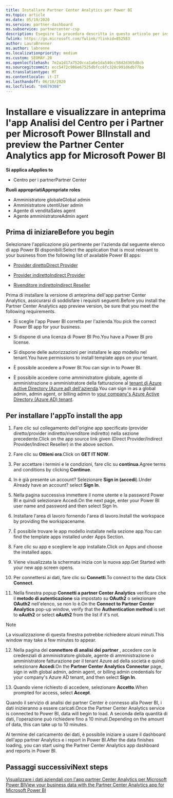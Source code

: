 ```yaml
---
title: Installare Partner Center Analytics per Power BI
ms.topic: article
ms.date: 05/19/2020
ms.service: partner-dashboard
ms.subservice: partnercenter-csp
description: Eseguire la procedura descritta in questo articolo per installare e visualizzare in anteprima l'app partner Center Analytics per Power BI (per i partner diretti in CSP).
fwlink: https://go.microsoft.com/fwlink/?linkid=852583
author: LauraBrenner
ms.author: labrenne
ms.localizationpriority: medium
ms.custom: SEOMAY.20
ms.openlocfilehash: 7e2a1d17a7520cca1a6e1da540cc58d2d365d8cb
ms.sourcegitcommit: ecc5472c986e67525dbfcc6fc328c991d6db77ba
ms.translationtype: MT
ms.contentlocale: it-IT
ms.lasthandoff: 06/10/2020
ms.locfileid: "84679308"
---
```

# <a name="install-and-preview-the-partner-center-analytics-app-for-microsoft-power-bi"></a><span data-ttu-id="dadd7-103">Installare e visualizzare in anteprima l'app Analisi del Centro per i Partner per Microsoft Power BI</span><span class="sxs-lookup"><span data-stu-id="dadd7-103">Install and preview the Partner Center Analytics app for Microsoft Power BI</span></span>

<span data-ttu-id="dadd7-104">**Si applica a**</span><span class="sxs-lookup"><span data-stu-id="dadd7-104">**Applies to**</span></span>

- <span data-ttu-id="dadd7-105">Centro per i partner</span><span class="sxs-lookup"><span data-stu-id="dadd7-105">Partner Center</span></span>

<span data-ttu-id="dadd7-106">**Ruoli appropriati**</span><span class="sxs-lookup"><span data-stu-id="dadd7-106">**Appropriate roles**</span></span>
-   <span data-ttu-id="dadd7-107">Amministratore globale</span><span class="sxs-lookup"><span data-stu-id="dadd7-107">Global admin</span></span>
-   <span data-ttu-id="dadd7-108">Amministratore utenti</span><span class="sxs-lookup"><span data-stu-id="dadd7-108">User admin</span></span>
-   <span data-ttu-id="dadd7-109">Agente di vendita</span><span class="sxs-lookup"><span data-stu-id="dadd7-109">Sales agent</span></span>
-   <span data-ttu-id="dadd7-110">Agente amministratore</span><span class="sxs-lookup"><span data-stu-id="dadd7-110">Admin agent</span></span>

## <a name="before-you-begin"></a><span data-ttu-id="dadd7-111">Prima di iniziare</span><span class="sxs-lookup"><span data-stu-id="dadd7-111">Before you begin</span></span>

<span data-ttu-id="dadd7-112">Selezionare l'applicazione più pertinente per l'azienda dal seguente elenco di app Power BI disponibili:</span><span class="sxs-lookup"><span data-stu-id="dadd7-112">Select the application that is most relevant to your business from the following list of available Power BI apps:</span></span>
- [<span data-ttu-id="dadd7-113">Provider diretto</span><span class="sxs-lookup"><span data-stu-id="dadd7-113">Direct Provider</span></span>](https://appsource.microsoft.com/en-us/product/power-bi/partnercenteranalytics.direct_provider_partner_analytics)

- [<span data-ttu-id="dadd7-114">Provider indiretto</span><span class="sxs-lookup"><span data-stu-id="dadd7-114">Indirect Provider</span></span>](https://appsource.microsoft.com/en-us/product/power-bi/partnercenteranalytics.indirect_provider_partner_analytics)

- [<span data-ttu-id="dadd7-115">Rivenditore indiretto</span><span class="sxs-lookup"><span data-stu-id="dadd7-115">Indirect Reseller</span></span>](https://appsource.microsoft.com/en-us/product/power-bi/partnercenteranalytics.indirect_reseller_partner_analytics)

<span data-ttu-id="dadd7-116">Prima di installare la versione di anteprima dell'app partner Center Analytics, assicurarsi di soddisfare i requisiti seguenti.</span><span class="sxs-lookup"><span data-stu-id="dadd7-116">Before you install the Partner Center Analytics app preview version, be sure that you meet the following requirements.</span></span>

- <span data-ttu-id="dadd7-117">Si sceglie l'app Power BI corretta per l'azienda.</span><span class="sxs-lookup"><span data-stu-id="dadd7-117">You pick the correct Power BI app for your business.</span></span>

- <span data-ttu-id="dadd7-118">Si dispone di una licenza di Power BI Pro.</span><span class="sxs-lookup"><span data-stu-id="dadd7-118">You have a Power BI pro license.</span></span>

- <span data-ttu-id="dadd7-119">Si dispone delle autorizzazioni per installare le app modello nel tenant.</span><span class="sxs-lookup"><span data-stu-id="dadd7-119">You have permissions to install template apps on your tenant.</span></span>

- <span data-ttu-id="dadd7-120">È possibile accedere a Power BI.</span><span class="sxs-lookup"><span data-stu-id="dadd7-120">You can sign in to Power BI.</span></span>

- <span data-ttu-id="dadd7-121">È possibile accedere come amministratore globale, agente di amministrazione o amministratore della fatturazione al [tenant di Azure Active Directory (Azure ad) dell'azienda](azure-active-directory-tenants-and-partner-center.md).</span><span class="sxs-lookup"><span data-stu-id="dadd7-121">You can sign in as a global admin, admin agent, or billing admin to [your company's Azure Active Directory (Azure AD) tenant](azure-active-directory-tenants-and-partner-center.md).</span></span>

## <a name="to-install-the-app"></a><span data-ttu-id="dadd7-122">Per installare l'app</span><span class="sxs-lookup"><span data-stu-id="dadd7-122">To install the app</span></span>

1. <span data-ttu-id="dadd7-123">Fare clic sul collegamento dell'origine app specificato (provider diretto/provider indiretto/rivenditore indiretto) nella sezione precedente.</span><span class="sxs-lookup"><span data-stu-id="dadd7-123">Click on the app source link given (Direct Provider/Indirect Provider/Indirect Reseller) in the above section.</span></span>

2. <span data-ttu-id="dadd7-124">Fare clic su **Ottieni ora**.</span><span class="sxs-lookup"><span data-stu-id="dadd7-124">Click on **GET IT NOW**.</span></span> 

3. <span data-ttu-id="dadd7-125">Per accettare i termini e le condizioni, fare clic su **continua**.</span><span class="sxs-lookup"><span data-stu-id="dadd7-125">Agree terms and conditions by clicking **Continue**.</span></span>

4. <span data-ttu-id="dadd7-126">In è già presente un account? Selezionare **Sign in (accedi**).</span><span class="sxs-lookup"><span data-stu-id="dadd7-126">Under Already have an account? select **Sign In**.</span></span>

5. <span data-ttu-id="dadd7-127">Nella pagina successiva immettere il nome utente e la password Power BI e quindi selezionare Accedi.</span><span class="sxs-lookup"><span data-stu-id="dadd7-127">On the next page, enter your Power BI user name and password and then select Sign In.</span></span>

6. <span data-ttu-id="dadd7-128">Installare l'area di lavoro fornendo l'area di lavoro.</span><span class="sxs-lookup"><span data-stu-id="dadd7-128">Install the workspace by providing the workspacename.</span></span>

7. <span data-ttu-id="dadd7-129">È possibile trovare le app modello installate nella sezione app.</span><span class="sxs-lookup"><span data-stu-id="dadd7-129">You can find the template apps installed under Apps Section.</span></span>

8. <span data-ttu-id="dadd7-130">Fare clic su app e scegliere le app installate.</span><span class="sxs-lookup"><span data-stu-id="dadd7-130">Click on Apps and choose the installed apps.</span></span>

9. <span data-ttu-id="dadd7-131">Viene visualizzata la schermata inizia con la nuova app.</span><span class="sxs-lookup"><span data-stu-id="dadd7-131">Get Started with your new app screen opens.</span></span>

10. <span data-ttu-id="dadd7-132">Per connettersi ai dati, fare clic su **Connetti**.</span><span class="sxs-lookup"><span data-stu-id="dadd7-132">To connect to the data Click **Connect**.</span></span>

11. <span data-ttu-id="dadd7-133">Nella finestra popup **Connetti a partner Center Analytics** verificare che il **metodo di autenticazione** sia impostato su **OAuth2** o selezionare **OAuth2** nell'elenco, se non lo è.</span><span class="sxs-lookup"><span data-stu-id="dadd7-133">On the **Connect to Partner Center Analytics** pop-up window, verify that the **Authentication method** is set to **oAuth2** or select **oAuth2** from the list if it's not.</span></span> 

> [!NOTE]  
>  <span data-ttu-id="dadd7-134">La visualizzazione di questa finestra potrebbe richiedere alcuni minuti.</span><span class="sxs-lookup"><span data-stu-id="dadd7-134">This window may take a few minutes to appear.</span></span>

12. <span data-ttu-id="dadd7-135">Nella pagina del **connettore di analisi dei partner** , accedere con le credenziali di amministratore globale, agente di amministrazione o amministratore fatturazione per il tenant Azure ad della società e quindi selezionare **Accedi**.</span><span class="sxs-lookup"><span data-stu-id="dadd7-135">On the **Partner Center Analytics Connector** page, sign in with global admin, admin agent, or billing admin credentials for your company's Azure AD tenant, and then select **Sign In**.</span></span>
 
13. <span data-ttu-id="dadd7-136">Quando viene richiesto di accedere, selezionare **Accetto**.</span><span class="sxs-lookup"><span data-stu-id="dadd7-136">When prompted for access, select **Accept**.</span></span> 

<span data-ttu-id="dadd7-137">Quando il servizio di analisi dei partner Center è connesso alla Power BI, i dati inizieranno a essere caricati.</span><span class="sxs-lookup"><span data-stu-id="dadd7-137">Once the Partner Center Analytics service is connected to Power BI, data will begin to load.</span></span> <span data-ttu-id="dadd7-138">A seconda della quantità di dati, l'operazione può richiedere fino a 10 minuti.</span><span class="sxs-lookup"><span data-stu-id="dadd7-138">Depending on the amount of data, this can take up to 10 minutes.</span></span> 

<span data-ttu-id="dadd7-139">Al termine del caricamento dei dati, è possibile iniziare a usare il dashboard dell'app partner Analytics e i report in Power BI.</span><span class="sxs-lookup"><span data-stu-id="dadd7-139">After the data finishes loading, you can start using the Partner Center Analytics app dashboard and reports in Power BI.</span></span>

## <a name="next-steps"></a><span data-ttu-id="dadd7-140">Passaggi successivi</span><span class="sxs-lookup"><span data-stu-id="dadd7-140">Next steps</span></span>

[<span data-ttu-id="dadd7-141">Visualizzare i dati aziendali con l'app partner Center Analytics per Microsoft Power BI</span><span class="sxs-lookup"><span data-stu-id="dadd7-141">View your business data with the Partner Center Analytics app for Microsoft Power BI</span></span>](power-bi-app-for-direct-partners-use.md)
